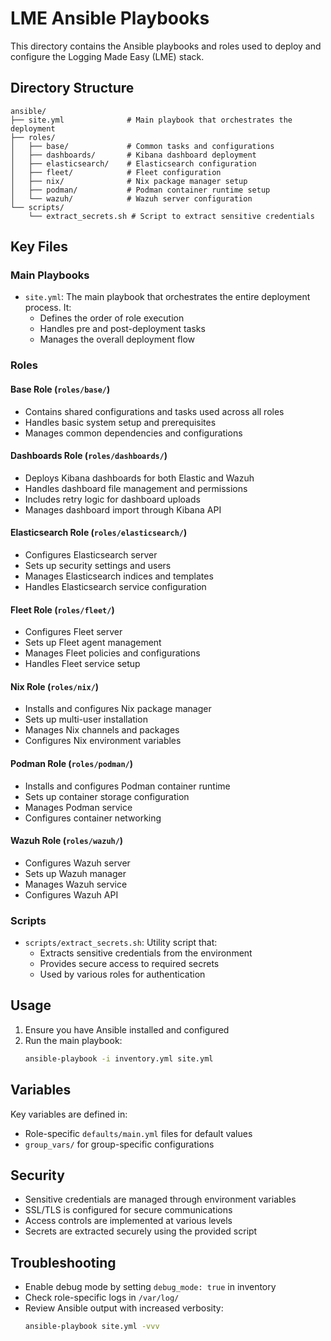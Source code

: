 # LME Ansible Playbooks

This directory contains the Ansible playbooks and roles used to deploy and configure the Logging Made Easy (LME) stack.

## Directory Structure

```
ansible/
├── site.yml              # Main playbook that orchestrates the deployment
├── roles/
│   ├── base/             # Common tasks and configurations
│   ├── dashboards/       # Kibana dashboard deployment
│   ├── elasticsearch/    # Elasticsearch configuration
│   ├── fleet/            # Fleet configuration
│   ├── nix/              # Nix package manager setup
│   ├── podman/           # Podman container runtime setup
│   └── wazuh/            # Wazuh server configuration
└── scripts/
    └── extract_secrets.sh # Script to extract sensitive credentials
```

## Key Files

### Main Playbooks

- `site.yml`: The main playbook that orchestrates the entire deployment process. It:
  - Defines the order of role execution
  - Handles pre and post-deployment tasks
  - Manages the overall deployment flow


### Roles

#### Base Role (`roles/base/`)
- Contains shared configurations and tasks used across all roles
- Handles basic system setup and prerequisites
- Manages common dependencies and configurations

#### Dashboards Role (`roles/dashboards/`)
- Deploys Kibana dashboards for both Elastic and Wazuh
- Handles dashboard file management and permissions
- Includes retry logic for dashboard uploads
- Manages dashboard import through Kibana API

#### Elasticsearch Role (`roles/elasticsearch/`)
- Configures Elasticsearch server
- Sets up security settings and users
- Manages Elasticsearch indices and templates
- Handles Elasticsearch service configuration

#### Fleet Role (`roles/fleet/`)
- Configures Fleet server
- Sets up Fleet agent management
- Manages Fleet policies and configurations
- Handles Fleet service setup

#### Nix Role (`roles/nix/`)
- Installs and configures Nix package manager
- Sets up multi-user installation
- Manages Nix channels and packages
- Configures Nix environment variables

#### Podman Role (`roles/podman/`)
- Installs and configures Podman container runtime
- Sets up container storage configuration
- Manages Podman service
- Configures container networking

#### Wazuh Role (`roles/wazuh/`)
- Configures Wazuh server
- Sets up Wazuh manager
- Manages Wazuh service
- Configures Wazuh API

### Scripts

- `scripts/extract_secrets.sh`: Utility script that:
  - Extracts sensitive credentials from the environment
  - Provides secure access to required secrets
  - Used by various roles for authentication

## Usage

1. Ensure you have Ansible installed and configured
1. Run the main playbook:
   ```bash
   ansible-playbook -i inventory.yml site.yml
   ```

## Variables

Key variables are defined in:
- Role-specific `defaults/main.yml` files for default values
- `group_vars/` for group-specific configurations

## Security

- Sensitive credentials are managed through environment variables
- SSL/TLS is configured for secure communications
- Access controls are implemented at various levels
- Secrets are extracted securely using the provided script

## Troubleshooting

- Enable debug mode by setting `debug_mode: true` in inventory
- Check role-specific logs in `/var/log/`
- Review Ansible output with increased verbosity:
  ```bash
  ansible-playbook site.yml -vvv
  ``` 